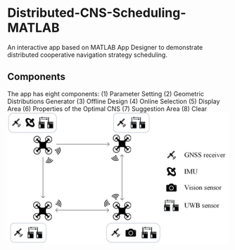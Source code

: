 # Distributed-CNS-Scheduling-MATLAB
An interactive app based on MATLAB App Designer to demonstrate distributed cooperative navigation strategy scheduling.
## Components
The app has eight components:
(1) Parameter Setting
(2) Geometric Distributions Generator
(3) Offline Design
(4) Online Selection
(5) Display Area
(6) Properties of the Optimal CNS
(7) Suggestion Area
(8) Clear
![EKF](https://raw.githubusercontent.com/Why918/Figures/main/Figure%201.png)
### 
